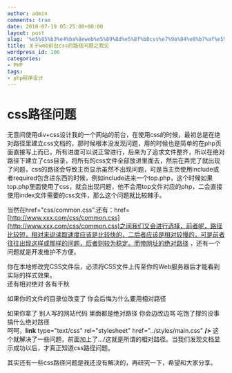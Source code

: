 ```yaml
---
author: admin
comments: true
date: 2010-07-19 05:25:00+00:00
layout: post
slug: '%e5%85%b3%e4%ba%8eweb%e5%89%8d%e5%8f%b0css%e7%9a%84%e8%b7%af%e5%be%84%e9%97%ae%e9%a2%98%e4%b9%8b%e6%88%91%e8%a7%81'
title: 关于web前台css的路径问题之我见
wordpress_id: 106
categories:
- PHP
tags:
- php程序设计
---
```





#  css路径问题




无意间使用div+css设计我的一个网站的前台，在使用css的时候，最初总是在绝对路径里建立css文档的，那时候根本没发现问题，用的时候也是简单的在php页面直接写上<link href="style.css" type="text/css" rel="stylesheet"/>而已，所有进度可以说正常进行，后来为了追求文件整齐，所以在绝对路径下建立了css目录，将所有的css文件全部放进里面去，然后在弄完了就出现了问题，css的路径会导致主页显示虽然不出现问题，可是当主页使用include或者required包含进东西的时候，例如include进来一个top.php，这个时候如果top.php里面使用了css，就会出现问题，他不会用top文件对应的php，二会直接使用index文件需要的css文件，那么这个问题就比较棘手。




当然在href="css/common.css".还有：href=[http://www.xxx.com/css/common.css](http://www.xxx.com/css/common.css)之间我们又会进行选择，前者呢，路径比较短，相对来说读取速度应该是比较快的，二后者应该是相对较慢的，可是前者往往出现这样或那样的问题，后者则较为稳定。而带网址的绝对路径 ，还有一个问题就是开发维护不方便。  
  
你在本地修改完CSS文件后，必须将CSS文件上传至你的Web服务器后才能看到实际的样式效果。  
还有相对绝对 各有千秋  
  
如果你的文件的目录位改变了 你会后悔为什么要用相对路径  
  
如果你拿了 别人写的网站代码 里面都是绝对路径 你会边改边骂 吃饱了撑的没事搞什么绝对路径  
呵呵，**link** type="text/css" rel="stylesheet" href="../styles/main.css" **/>** 这个就解决了一些问题，前面加上了.../这就是所谓的相对路径。当我们发现文档显示成功以后，才真正知道css路径问题。




其实还有一些css路径问题是我还没有解决的，再研究一下，希望和大家分享。



